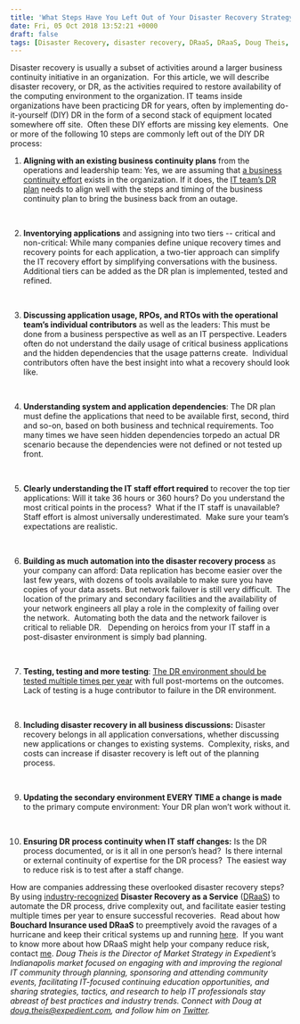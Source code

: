 ```yaml
---
title: 'What Steps Have You Left Out of Your Disaster Recovery Strategy?'
date: Fri, 05 Oct 2018 13:52:21 +0000
draft: false
tags: [Disaster Recovery, disaster recovery, DRaaS, DRaaS, Doug Theis, business continuity, disaster recovery planning, disaster recovery testing]
---
```


Disaster recovery is usually a subset of activities around a larger business continuity initiative in an organization.  For this article, we will describe disaster recovery, or DR, as the activities required to restore availability of the computing environment to the organization. IT teams inside organizations have been practicing DR for years, often by implementing do-it-yourself (DIY) DR in the form of a second stack of equipment located somewhere off site.  Often these DIY efforts are missing key elements.  One or more of the following 10 steps are commonly left out of the DIY DR process:

1.  **Aligning with an existing business continuity plans** from the operations and leadership team: Yes, we are assuming that [a business continuity effort](https://www.expedient.com/blog/create-a-business-continuity-plan-for-data-disasters/) exists in the organization. If it does, the [IT team’s DR plan](https://www.expedient.com/blog/data-disasters-are-you-ready/) needs to align well with the steps and timing of the business continuity plan to bring the business back from an outage.

 

2.  **Inventorying applications** and assigning into two tiers -- critical and non-critical: While many companies define unique recovery times and recovery points for each application, a two-tier approach can simplify the IT recovery effort by simplifying conversations with the business. Additional tiers can be added as the DR plan is implemented, tested and refined.

 

3.  **Discussing application usage, RPOs, and RTOs with the operational team’s individual contributors** as well as the leaders: This must be done from a business perspective as well as an IT perspective. Leaders often do not understand the daily usage of critical business applications and the hidden dependencies that the usage patterns create.  Individual contributors often have the best insight into what a recovery should look like.

 

4.  **Understanding system and application dependencies**: The DR plan must define the applications that need to be available first, second, third and so-on, based on both business and technical requirements. Too many times we have seen hidden dependencies torpedo an actual DR scenario because the dependencies were not defined or not tested up front.

 

5.  **Clearly understanding the IT staff effort required** to recover the top tier applications: Will it take 36 hours or 360 hours? Do you understand the most critical points in the process?  What if the IT staff is unavailable?  Staff effort is almost universally underestimated.  Make sure your team’s expectations are realistic.

 

6.  **Building as much automation into the disaster recovery process** as your company can afford: Data replication has become easier over the last few years, with dozens of tools available to make sure you have copies of your data assets. But network failover is still very difficult.  The location of the primary and secondary facilities and the availability of your network engineers all play a role in the complexity of failing over the network.  Automating both the data and the network failover is critical to reliable DR.   Depending on heroics from your IT staff in a post-disaster environment is simply bad planning.

 

7.  **Testing, testing and more testing**: [The DR environment should be tested multiple times per year](https://www.expedient.com/blog/with-push-button-dr-disaster-recovery-testing-doesnt-have-to-be-a-four-letter-word/) with full post-mortems on the outcomes. Lack of testing is a huge contributor to failure in the DR environment.

 

8.  **Including disaster recovery in all business discussions:** Disaster recovery belongs in all application conversations, whether discussing new applications or changes to existing systems.  Complexity, risks, and costs can increase if disaster recovery is left out of the planning process.

 

9.  **Updating the secondary environment EVERY TIME a change is made** to the primary compute environment: Your DR plan won’t work without it.

 

10.  **Ensuring DR process continuity when IT staff changes:** Is the DR process documented, or is it all in one person’s head?  Is there internal or external continuity of expertise for the DR process?  The easiest way to reduce risk is to test after a staff change.

How are companies addressing these overlooked disaster recovery steps?  By using [industry-recognized](https://www.expedient.com/2018-magic-quadrant/) **Disaster Recovery as a Service** ([DRaaS](https://www.expedient.com/services/managed-services/disaster-recovery/)) to automate the DR process, drive complexity out, and facilitate easier testing multiple times per year to ensure successful recoveries.  Read about how **Bouchard Insurance used DRaaS** to preemptively avoid the ravages of a hurricane and keep their critical systems up and running [here](https://www.expedient.com/resources/professional-services-case-study-bouchard-insurance/).  If you want to know more about how DRaaS might help your company reduce risk, contact [me](mailto:doug.theis@expedient.com). _Doug Theis is the Director of Market Strategy in Expedient’s Indianapolis market focused on engaging with and improving the regional IT community through planning, sponsoring and attending community events, facilitating IT-focused continuing education opportunities, and sharing strategies, tactics, and research to help IT professionals stay abreast of best practices and industry trends. Connect with Doug at [doug.theis@expedient.com](mailto:doug.theis@expedient.com), and follow him on [Twitter](https://twitter.com/dougtheis)._